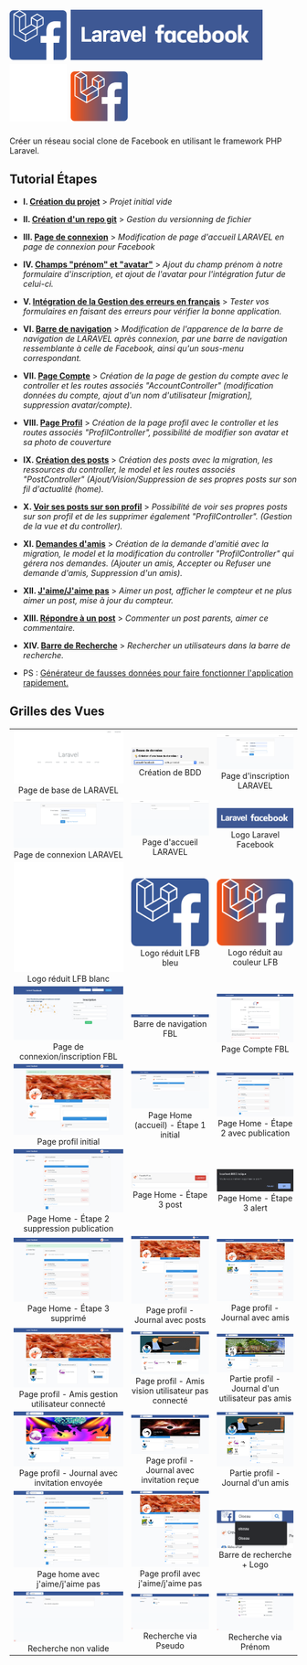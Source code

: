 <h1>
    <img src="public/img/logo-laravel-facebook-blue.svg" alt="Logo Laravel Facebook" width="100" height="auto"> 
    <img  class="bg-dark" style="background:black!important; background-color:black!important;" src="docs/screens/logo-laravel-facebook.png" alt="Logo Laravel Facebook" width="auto" height="auto"> 
    <img src="public/img/logo-laravel-facebook.svg" alt="Logo Laravel Facebook" width="100" height="auto"> 
    <img src="public/img/logo-laravel-facebook-orange-blue.svg" alt="Logo Laravel Facebook" width="100" height="auto">
</h1>

Créer un réseau social clone de Facebook en utilisant le framework PHP Laravel.

## Tutorial Étapes

-   **I. [Création du projet](docs/creation-projet.md)** > _Projet initial vide_

-   **II. [Création d'un repo git](docs/creation-repo-git.md)** > _Gestion du versionning de fichier_

-   **III. [Page de connexion](docs/page-connexion.md)** > _Modification de page d'accueil LARAVEL en page de connexion pour Facebook_

-   **IV. [Champs "prénom" et "avatar"](docs/firstname-and-avatar.md)** > _Ajout du champ prénom à notre formulaire d'inscription, et ajout de l'avatar pour l'intégration futur de celui-ci._

-   **V. [Intégration de la Gestion des erreurs en français](docs/gestion-erreur-fr.md)** > _Tester vos formulaires en faisant des erreurs pour vérifier la bonne application._

-   **VI. [Barre de navigation](docs/barre-navigation.md)** > _Modification de l'apparence de la barre de navigation de LARAVEL après connexion, par une barre de navigation ressemblante à celle de Facebook, ainsi qu'un sous-menu correspondant._

-   **VII. [Page Compte](docs/page-compte.md)** > _Création de la page de gestion du compte avec le controller et les routes associés "AccountController" (modification données du compte, ajout d'un nom d'utilisateur \[migration], suppression avatar/compte)._

-   **VIII. [Page Profil](docs/page-profil.md)** > _Création de la page profil avec le controller et les routes associés "ProfilController", possibilité de modifier son avatar et sa photo de couverture_

-   **IX. [Création des posts](docs/posts.md)** > _Création des posts avec la migration, les ressources du controller, le model et les routes associés "PostController" (Ajout/Vision/Suppression de ses propres posts sur son fil d'actualité (home)._

-   **X. [Voir ses posts sur son profil](docs/page-profil-posts.md)** > _Possibilité de voir ses propres posts sur son profil et de les supprimer également "ProfilController". (Gestion de la vue et du controller)._

-   **XI. [Demandes d'amis](docs/amis.md)** > _Création de la demande d'amitié avec la migration, le model et la modification du controller "ProfilController" qui gérera nos demandes. (Ajouter un amis, Accepter ou Refuser une demande d'amis, Suppression d'un amis)._

-   **XII. [J'aime/J'aime pas](docs/like-unlike.md)** > _Aimer un post, afficher le compteur et ne plus aimer un post, mise à jour du compteur._

-   **XIII. [Répondre à un post](docs/coms.md)** > _Commenter un post parents, aimer ce commentaire._

-   **XIV. [Barre de Recherche](docs/search.md)** > _Rechercher un utilisateurs dans la barre de recherche._

-   PS : [Générateur de fausses données pour faire fonctionner l'application rapidement.](docs/seeders.md)

## Grilles des Vues

|                                                                                                                                                                     |                                                                                                                                                                     |                                                                                                                                      |
| :-----------------------------------------------------------------------------------------------------------------------------------------------------------------: | :-----------------------------------------------------------------------------------------------------------------------------------------------------------------: | :----------------------------------------------------------------------------------------------------------------------------------: |
|                                          ![docs/screens/localhost.png](docs/screens/localhost.png) Page de base de LARAVEL                                          |                                   ![docs/screens/PHPMyAdmin-CreateBDD.png](docs/screens/PHPMyAdmin-CreateBDD.png) Création de BDD                                   |                     ![docs/screens/Base-register.png](docs/screens/Base-register.png) Page d'inscription LARAVEL                     |
|                                        ![docs/screens/Base-login.png](docs/screens/Base-login.png) Page de connexion LARAVEL                                        |                                     ![docs/screens/Base-logged_in.png](docs/screens/Base-logged_in.png) Page d'accueil LARAVEL                                      |                        ![Logo Laravel Facebook](docs/screens/logo-laravel-facebook.png) Logo Laravel Facebook                        |
|                                        ![Logo Laravel Facebook](public/img/logo-laravel-facebook.svg) Logo réduit LFB blanc                                         |                                    ![Logo Laravel Facebook bleu](public/img/logo-laravel-facebook-blue.svg) Logo réduit LFB bleu                                    |          ![Logo Laravel Facebook couleur FBL](public/img/logo-laravel-facebook-orange-blue.svg) Logo réduit au couleur LFB           |
|                                    ![docs/screens/FB-welcome.png](docs/screens/FB-welcome.png) Page de connexion/inscription FBL                                    |                               ![docs/screens/FBL-barre-navigation.png](docs/screens/FBL-barre-navigation.png) Barre de navigation FBL                               |                        ![docs/screens/FBL-page-compte.png](docs/screens/FBL-page-compte.png) Page Compte FBL                         |
|                             ![docs/screens/profil-edit-avatar-cover.png](docs/screens/profil-edit-avatar-cover.png) Page profil initial                             |                               ![docs/screens/FBL-page-home.png](docs/screens/FBL-page-home.png) Page Home (accueil) - Étape 1 initial                               |    ![docs/screens/FBL-page-home-publication.png](docs/screens/FBL-page-home-publication.png) Page Home - Étape 2 avec publication    |
|                ![docs/screens/FBL-page-home-publication.png](docs/screens/FBL-page-home-publication.png) Page Home - Étape 2 suppression publication                |                                     ![docs/screens/FBL-post-supp.png](docs/screens/FBL-post-supp.png) Page Home - Étape 3 post                                      |                    ![docs/screens/FBL-post-alert.png](docs/screens/FBL-post-alert.png) Page Home - Étape 3 alert                     |
|                              ![docs/screens/FBL-page-home-supp.png](docs/screens/FBL-page-home-supp.png) Page Home - Étape 3 supprimé                               |                         ![docs/screens/FBL-page-profil-posts.png](docs/screens/FBL-page-profil-posts.png) Page profil - Journal avec posts                          |        ![docs/screens/FBL-page-profil-journal.png](docs/screens/FBL-page-profil-journal.png) Page profil - Journal avec amis         |
|                   ![docs/screens/FBL-page-profil-amis.png](docs/screens/FBL-page-profil-amis.png) Page profil - Amis gestion utilisateur connecté                   |                ![docs/screens/FBL-page-profil-amis1.png](docs/screens/FBL-page-profil-amis1.png) Page profil - Amis vision utilisateur pas connecté                 | ![Journal d'un utilisateur non amis](docs/screens/FBL-page-profil-journal-add.png) Partie profil - Journal d'un utilisateur pas amis |
| ![Journal d'un utilisateur à qui on a envoyé une demande d'amis](docs/screens/FBL-page-profil-journal-invit_send.png) Page profil - Journal avec invitation envoyée | ![Journal d'un utilisateur à qui on a reçu une demande d'amis](docs/screens/FBL-page-profil-journal-invit_received.png) Page profil - Journal avec invitation reçue |              ![Journal d'un utilisateur amis](docs/screens/FBL-page-profil-amis2.png) Partie profil - Journal d'un amis              |
|                              ![Timeline avec j'aime/j'aime pas](docs/screens/FBL-page-home-like.png) Page home avec j'aime/j'aime pas                               |                             ![Profil avec j'aime/j'aime pas](docs/screens/FBL-page-profil-like.png) Page profil avec j'aime/j'aime pas                              |                        ![Barre de recherche style](docs/screens/FBL-search.png)     Barre de recherche + Logo                        |
|                                 ![Barre de recherche vide](docs/screens/FBL-barre-navigation-search-vide.png) Recherche non valide                                  |                                ![Barre de recherche via Pseudo](docs/screens/FBL-barre-navigation-search1.png) Recherche via Pseudo                                 |                ![Barre de recherche via Prénom](docs/screens/FBL-barre-navigation-search.png)    Recherche via Prénom                |


 
 

